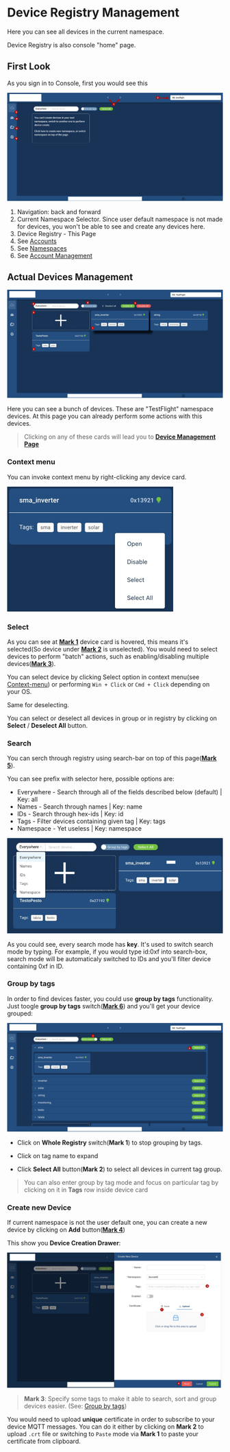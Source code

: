 # Device Registry Management

Here you can see all devices in the current namespace.

Device Registry is also console "home" page.

## First Look

As you sign in to Console, first you would see this

![Device](Images/device-registry/initial.png?raw=true)

1. Navigation: back and forward
2. Current Namespace Selector. Since user default namespace is not made for devices, you won't be able to see and create any devices here.
3. Device Registry - This Page
4. See [Accounts](UI/Accounts-Management-Page.md)
5. See [Namespaces](UI/Namespaces-Management-Page.md)
6. See [Account Management](UI/Current-User-Management.md)

## Actual Devices Management

![Device Selected](Images/device-registry/selected.png?raw=true)

Here you can see a bunch of devices. These are "TestFlight" namespace devices.
At this page you can already perform some actions with this devices.

> Clicking on any of these cards will lead you to [**Device Management Page**](UI/Device-Management-Page.md)

### Context menu

You can invoke context menu by right-clicking any device card.

![Device Context](Images/device-registry/context-menu.png?raw=true)

### Select

As you can see at [**Mark 1**](#device-registry-management-page) device card is hovered, this means it's selected(So device under [**Mark 2**](#device-registry-management-page) is unselected).
You would need to select devices to perform "batch" actions, such as enabling/disabling multiple devices([**Mark 3**](#device-registry-management-page)).

You can select device by clicking Select option in context menu(see [Context-menu](#context-menu)) or performing `Win + Click` or `Cmd + Click` depending on your OS.

Same for deselecting.

You can select or deselect all devices in group or in registry by clicking on **Select** / **Deselect All** button.

### Search

You can serch through registry using search-bar on top of this page([**Mark 5**](#device-registry-management-page)).

You can see prefix with selector here, possible options are:

* Everywhere - Search through all of the fields described below (default) | Key: all
* Names - Search through names | Key: name
* IDs - Search through hex-ids | Key: id
* Tags -  Filter devices containing given tag | Key: tags
* Namespace - Yet useless | Key: namespace

![Device Search](Images/device-registry/search.png?raw=true)

As you could see, every search mode has **key**.
It's used to switch search mode by typing. For example, if you would type id:0xf into search-box, search mode will be automaticaly switched to IDs and you'll filter device containing 0xf in ID.

### Group by tags

In order to find devices faster, you could use **group by tags** functionality.
Just toogle **group by tags** switch([**Mark 6**](#device-registry-management-page)) and you'll get your device grouped:

![Device Grouped](Images/device-registry/grouped.png?raw=true)

* Click on **Whole Registry** switch(**Mark 1**) to stop grouping by tags.

* Click on tag name to expand

* Click **Select All** button(**Mark 2**) to select all devices in current tag group.

> You can also enter group by tag mode and focus on particular tag by clicking on it in **Tags** row inside device card

### Create new Device

If current namespace is not the user default one, you can create a new device by clicking on **Add** button([**Mark 4**](#actual-devices-management))

This show you **Device Creation Drawer**:

![Device Drawer](Images/device-registry/create-device-drawer.png?raw=true)

> **Mark 3**: Specify some tags to make it able to search, sort and group devices easier. (See: [Group by tags](#group-by-tags))

You would need to upload **unique** certificate in order to subscribe to your device MQTT messages.
You can do it either by clicking on **Mark 2** to upload `.crt` file or switching to `Paste` mode via **Mark 1** to paste your certificate from clipboard.